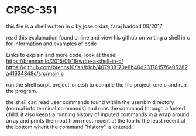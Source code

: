 # CPSC-351

this file is a shell written in c
by jose ordaz, faraj haddad
09/2017

read this explaination found online and view his github on writing a shell in c
for information and examples of code

Links to explain and more code, look at these!
https://brennan.io/2015/01/16/write-a-shell-in-c/
https://github.com/brenns10/lsh/blob/407938170e8b40d231781576e05282a41634848c/src/main.c


run the shell scrpit project_one.sh to compile the file project_one.c and run the program.

the shell can read user commands found within the user/bin directory (normal info terminal commands) 
and runs the command through a forked child. it also keeps a running history of inputed commands in 
a wrap around array and prints them out from most recent at the top to the least recent at the bottom 
whent the command "history" is entered.
